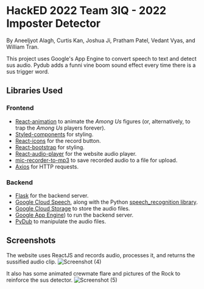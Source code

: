 # HackED 2022 Team 3IQ - 2022 Imposter Detector

By Aneeljyot Alagh, Curtis Kan, Joshua Ji, Pratham Patel, Vedant Vyas, and William Tran.

This project uses Google's App Engine to convert speech to text and detect sus audio. Pydub adds a funni vine boom sound effect every time there is a sus trigger word.

## Libraries Used

### Frontend

- [React-animation](https://formidable.com/open-source/react-animations/#:~:text=A%20collection%20of%20animations%20that,css) to animate the _Among Us_ figures (or, alternatively, to trap the _Among Us_ players forever).
- [Styled-components](https://styled-components.com/) for styling.
- [React-icons](https://react-icons.github.io/react-icons/) for the record button.
- [React-bootstrap](https://react-bootstrap.github.io/) for styling.
- [React-audio-player](https://www.npmjs.com/package/react-audio-player) for the website audio player.
- [mic-recorder-to-mp3](https://www.npmjs.com/package/mic-recorder-to-mp3) to save recorded audio to a file for upload.
- [Axios](https://www.npmjs.com/package/axios) for HTTP requests.

### Backend

- [Flask](https://flask.palletsprojects.com/en/2.0.x/) for the backend server.
- [Google Cloud Speech](https://cloud.google.com/speech-to-text), along with the Python [speech_recognition library](https://pypi.org/project/SpeechRecognition/).
- [Google Cloud Storage](https://cloud.google.com/storage) to store the audio files.
- [Google App Engine](https://cloud.google.com/appengine)) to run the backend server.
- [PyDub](https://github.com/jiaaro/pydub) to manipulate the audio files.

## Screenshots

The website uses ReactJS and records audio, processes it, and returns the sussified audio clip. 
![Screenshot (4)](https://user-images.githubusercontent.com/68800077/149674192-9374424b-9855-490b-b73c-a6293415dd5a.png)

It also has some animated crewmate flare and pictures of the Rock to reinforce the sus detector.
![Screenshot (5)](https://user-images.githubusercontent.com/68800077/149674223-4ef752f8-bbe2-436e-b592-d8e845504a5e.png)
